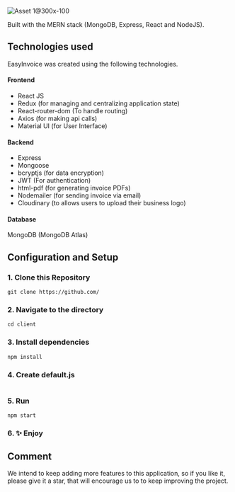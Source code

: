 ![Asset 1@300x-100](https://user-images.githubusercontent.com/63586628/143779242-aceb886b-e682-4d46-9f37-d70d16e18a45.jpg)

Built with the MERN stack (MongoDB, Express, React and NodeJS).

## Technologies used
EasyInvoice was created using the following technologies.

#### Frontend

- React JS
- Redux (for managing and centralizing application state)
- React-router-dom (To handle routing)
- Axios (for making api calls)
- Material UI (for User Interface)


#### Backend

- Express
- Mongoose
- bcryptjs (for data encryption)
- JWT (For authentication)
- html-pdf (for generating invoice PDFs)
- Nodemailer (for sending invoice via email)
- Cloudinary (to allows users to upload their business logo)

#### Database
MongoDB (MongoDB Atlas)

## Configuration and Setup

### 1\. Clone this Repository

```
git clone https://github.com/
```

### 2\. Navigate to the directory

```
cd client
```

### 3\. Install dependencies

```
npm install
```
### 4\. Create default.js 
``` 

```

### 5\. Run

```
npm start
```

### 6\. ✨ Enjoy


## Comment
We intend to keep adding more features to this application, so if you like it, please give it a star, that will encourage us to 
to keep improving the project.
